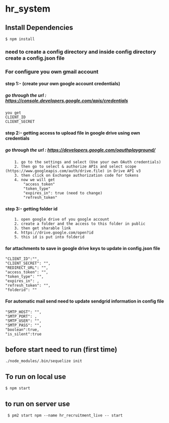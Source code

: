 # hr_system


## Install Dependencies
``` $ npm install ```
### need to create a config directory and inside config directory create a config.json file

### For configure you own gmail account

#### step 1:- (create your own google account credentials)

##### go through the url : https://console.developers.google.com/apis/credentials

```
you get 
CLIENT_ID
CLIENT_SECRET
```

#### step 2:- getting access to upload file in google drive using own credentials

##### go through the url : https://developers.google.com/oauthplayground/

```
	1. go to the settings and select (Use your own OAuth credentials)
	2. then go to select & authorize APIs and select scope (https://www.googleapis.com/auth/drive.file) in Drive API v3
	3. then click on Exchange authorization code for tokens
	4. now we will get 
		"access_token"
		"token_type"
		"expires_in": true (need to change)
		"refresh_token"
```

#### step 3:- getting folder id 

```
	1. open google drive of you google account
	2. create a folder and the access to this folder in public
	3. then get sharable link 
	4. https://drive.google.com/open?id
	5. this id is put into folderid
``` 
#### for attachments to save in google drive keys to update in config.json file  
```
"CLIENT_ID":"",
"CLIENT_SECRET": "",
"REDIRECT_URL": "",
"access_token": "",
"token_type": "",
"expires_in": ,
"refresh_token": "",
"folderid": ""
```

#### For automatic mail send need to update sendgrid information in config file
```
"SMTP_HOST": "",
"SMTP_PORT": ,
"SMTP_USER": "",
"SMTP_PASS": "",
"boolean":true,
"is_silent":true
```
## before start need to run (first time)

```./node_modules/.bin/sequelize init```

## To run on local use 

```$ npm start```

## to run on server use

``` $ pm2 start npm --name hr_recruitment_live -- start```
